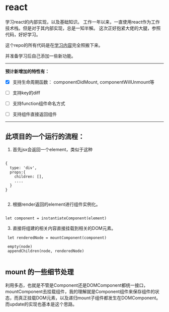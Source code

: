 # react
 学习react的内部实现，以及基础知识。
 工作一年以来，一直使用react作为工作技术栈。但是对于其内部实现，总是一知半解。
 这次正好抱紧大佬的大腿，参照代码，好好学习。

  这个repo的所有代码是在[学习内容](https://github.com/cyan33/learn-react-source-code)完全照搬下来。
  
  并准备学习后自己添加一些新功能。

---


**预计新增加的特性有：**
  - [x] 支持生命周期函数： componentDidMount, componentWillUnmount等
  - [ ] 支持key的diff
  - [ ] 支持function组件命名方式
  - [ ] 支持组件直接返回组件


---

## 此项目的一个运行的流程：
 
1. 首先jsx会返回一个element，类似于这种

```

{
  type: 'div',
  props:{
    children: [],
    ....
  }
}


```

2. 根据render返回的element进行组件实例化。

```

let component = instantiateComponent(element)

```

3. 直接将组建的相关内容直接挂载到相关的DOM元素。

```
 let renderedNode = mountComponent(component)
  
 empty(node)
 appendChildren(node, renderedNode)


```

## mount 的一些细节处理

利用多态，也就是不管是Component还是DOMComponent都统一接口，mountComponent去挂载组件，我的理解就是Component组件来保存组件的状态，而真正挂载DOM元素，以及递归mount子组件都发生在DOMComponent。而update的实现也基本是这个思路。
